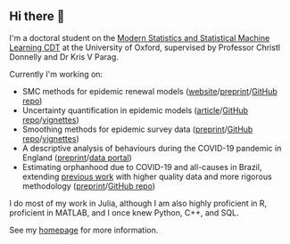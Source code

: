 ## Hi there 👋

I'm a doctoral student on the [Modern Statistics and Statistical Machine Learning CDT](https://statml.io) at the University of Oxford, supervised by Professor Christl Donnelly and Dr Kris V Parag.

Currently I'm working on: 
 - SMC methods for epidemic renewal models ([website](https://nicsteyn2.github.io/SMCforRt/)/[preprint](https://doi.org/10.48550/arXiv.2503.18875)/[GitHub repo](https://github.com/nicsteyn2/SMCforRt))
 - Uncertainty quantification in epidemic models ([article](https://doi.org/10.1093/aje/kwaf165)/[GitHub repo](https://github.com/nicsteyn2/RobustRtEstimators)/[vignettes](https://nicsteyn2.github.io/RobustRtEstimators/))
 - Smoothing methods for epidemic survey data ([preprint](https://doi.org/10.1101/2025.04.16.25325936)/[GitHub repo](https://github.com/nicsteyn2/EpidemicSurveySmoothing/tree/main)/[vignettes](https://github.com/nicsteyn2/EpidemicSurveySmoothing/tree/main/examples))
 - A descriptive analysis of behaviours during the COVID-19 pandemic in England ([preprint](https://doi.org/10.1101/2025.03.03.25323250)/[data portal](https://m-whit-ic.shinyapps.io/react-social-shiny/))
 - Estimating orphanhood due to COVID-19 and all-causes in Brazil, extending [previous work](https://imperialcollegelondon.github.io/orphanhood_calculator/#/country/Brazil) with higher quality data and more rigorous methodology ([preprint](https://doi.org/10.1101/2025.01.31.25321479)/[GitHub repo](https://github.com/MLGlobalHealth/BrazilOrphanhood))

I do most of my work in Julia, although I am also highly proficient in R, proficient in MATLAB, and I once knew Python, C++, and SQL.

See my [homepage](https://nicsteyn2.github.io) for more information.